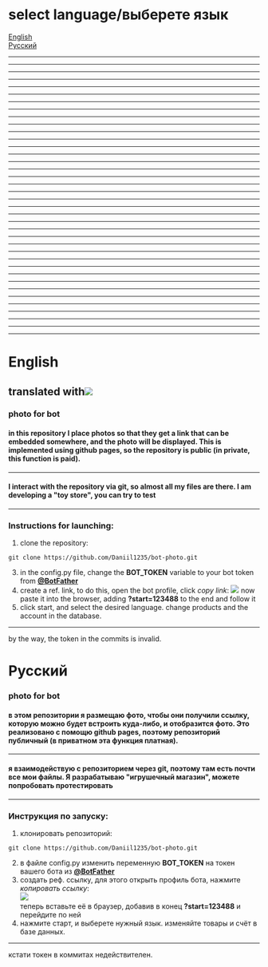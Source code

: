 # select language/выберете язык

[English](#eng)  
[Русский](#rus)
***
***
***
***
***
***
***
***
***
***
***
***
***
***
***
***
***
***
***
***
***
***
***
***
***
***
***
***
***
***
***
***
***
***
***
***
***
***

<h1 id="eng"> English </h1>

## translated with[![](https://daniil1235.github.io/bot-photo/images/Google-Translate.png)](https://translate.google.com)

### photo for bot

#### in this repository I place photos so that they get a link that can be embedded somewhere, and the photo will be displayed. This is implemented using github pages, so the repository is public (in private, this function is paid).
***
#### I interact with the repository via git, so almost all my files are there. I am developing a "toy store", you can try to test
***
### Instructions for launching:

1. clone the repository:
```console
git clone https://github.com/Daniil1235/bot-photo.git
```
3. in the config.py file, change the **BOT_TOKEN** variable to your bot token from [**@BotFather**](https://t.me/BotFather)
4. create a ref. link, to do this, open the bot profile, click *copy link*:
[![](https://daniil1235.github.io/bot-photo/images/0.png)](https://daniil1235.github.io/bot-photo/images/0.png)
now paste it into the browser, adding **?start=123488** to the end and follow it
5. click start, and select the desired language. change products and the account in the database.

***
by the way, the token in the commits is invalid.








<h1 id="rus"> Русский </h1>

### photo for bot

#### в этом репозитории я размещаю фото, чтобы они получили ссылку, которую можно будет встроить куда-либо, и отобразится фото. Это реализовано с помощю github pages, поэтому репозиторий публичный (в приватном эта функция платная).
***
#### я взаимодействую с репозиторием через git, поэтому там есть почти все мои файлы. Я разрабатываю "игрушечный магазин", можете попробовать протестировать
***
### Инструкция по запуску:

1. клонировать репозиторий:  
```console
git clone https://github.com/Daniil1235/bot-photo.git
```
2. в файле config.py изменить переменную **BOT_TOKEN** на токен вашего бота из [**@BotFather**](https://t.me/BotFather)
3. создать реф. ссылку, для этого открыть профиль бота, нажмите *копировать ссылку*:  
[![](https://daniil1235.github.io/bot-photo/images/0.png)](https://daniil1235.github.io/bot-photo/images/0.png)  
теперь вставьте её в браузер, добавив в конец **?start=123488** и перейдите по ней
4. нажмите старт, и выберете нужный язык. изменяйте товары и счёт в базе данных.

***
кстати токен в коммитах недействителен.
